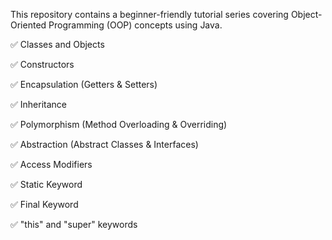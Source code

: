 This repository contains a beginner-friendly tutorial series covering Object-Oriented Programming (OOP) concepts using Java. 

✅ Classes and Objects

✅ Constructors

✅ Encapsulation (Getters & Setters)

✅ Inheritance

✅ Polymorphism (Method Overloading & Overriding)

✅ Abstraction (Abstract Classes & Interfaces)

✅ Access Modifiers

✅ Static Keyword

✅ Final Keyword

✅ "this" and "super" keywords
